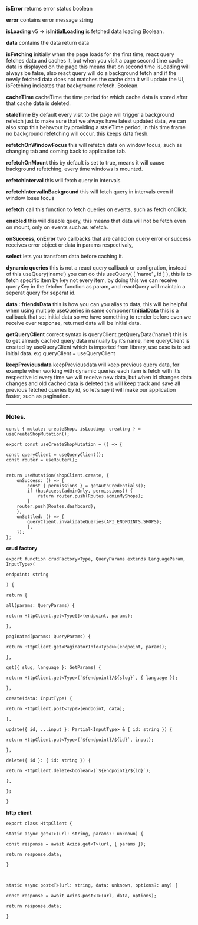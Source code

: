 
**isError**
returns error status
boolean

**error**
contains error message
string

**isLoading** v5 -> **isInitialLoading**
is fetched data loading
Boolean.

**data**
contains the data
return data

**isFetching**
initially when the page loads for the first time, react query fetches data and caches it, but when you visit a page second time cache data is displayed on the page
this means that on second time isLoading will always be false, also react query will do a background fetch and if the newly fetched data does not matches the
cache data it will update the UI, isFetching indicates that background refetch.
Boolean.

**cacheTime**
cacheTime the time period for which cache data is stored after that cache data is deleted.

**staleTime**
By default every visit to the page will trigger a background refetch just to make sure that we always have latest updated data, we can also stop this behavour
by providing a staleTime period, in this time frame no background refetching will occur. this keeps data fresh.

**refetchOnWindowFocus**
this will refetch data on window focus, such as changing tab and coming back to application tab.

**refetchOnMount**
this by default is set to true, means it will cause background refetching, every time windows is mounted.

**refetchInterval**
this will fetch query in intervals

**refetchIntervalInBackground**
this will fetch query in intervals even if window loses focus

**refetch**
call this function to fetch queries on events, such as fetch onClick.

**enabled**
this will disable query, this means that data will not be fetch even on mount, only on events such as refetch.

**onSuccess, onError**
two callbacks that are called on query error or success receives error object or data in params respectivaly,

**select**
lets you transform data before caching it.

**dynamic queries**
this is not a react query callback or configration, instead of this useQuery(‘name’) you can do this useQuery( [ ‘name’ , id ] ), this
is to fetch specific item by key not every item, by doing this we can receive queryKey in the fetcher function as param, and reactQuery
will maintain a seperat query for seperat id.

**data : friendsData**
this is how you can you alias to data, this will be helpful when using multiple useQueries in same component**initialData**
this is a callback that set initial data so we have something to render before even we receive over response, returned data will be initial data.

**getQueryClient**
correct syntax is queryClient.getQueryData(‘name’) this is to get already cached query data manually by it’s name, here queryClient is 
created by useQueryClient which is imported from library, use case is to set initial data.
e:g queryClient = useQueryClient

**keepPreviousdata**
keepPreviousdata will keep previous query data, for example when working with dynamic queries each item is fetch with it’s respective id
every time we will receive new data, but when id changes data changes and old cached data is deleted this will keep track and save all
previous fetched queries by id, so let’s say it will make our application faster, such as pagination.


---
### Notes.

```tsx
const { mutate: createShop, isLoading: creating } = useCreateShopMutation();
```

```tsx
export const useCreateShopMutation = () => {

const queryClient = useQueryClient();
const router = useRouter();

  
return useMutation(shopClient.create, {
	onSuccess: () => {
		const { permissions } = getAuthCredentials();
		if (hasAccess(adminOnly, permissions)) {
			return router.push(Routes.adminMyShops);
		}
	router.push(Routes.dashboard);
	},
	onSettled: () => {
		queryClient.invalidateQueries(API_ENDPOINTS.SHOPS);
		},
	});
};
```

**crud factory**
```tsx
export function crudFactory<Type, QueryParams extends LanguageParam, InputType>(

endpoint: string

) {

return {

all(params: QueryParams) {

return HttpClient.get<Type[]>(endpoint, params);

},

paginated(params: QueryParams) {

return HttpClient.get<PaginatorInfo<Type>>(endpoint, params);

},

get({ slug, language }: GetParams) {

return HttpClient.get<Type>(`${endpoint}/${slug}`, { language });

},

create(data: InputType) {

return HttpClient.post<Type>(endpoint, data);

},

update({ id, ...input }: Partial<InputType> & { id: string }) {

return HttpClient.put<Type>(`${endpoint}/${id}`, input);

},

delete({ id }: { id: string }) {

return HttpClient.delete<boolean>(`${endpoint}/${id}`);

},

};

}
```

**http client**
```tsx
export class HttpClient {

static async get<T>(url: string, params?: unknown) {

const response = await Axios.get<T>(url, { params });

return response.data;

}

  

static async post<T>(url: string, data: unknown, options?: any) {

const response = await Axios.post<T>(url, data, options);

return response.data;

}
```

